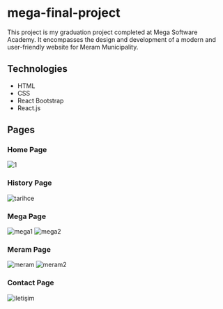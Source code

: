 # mega-final-project

This project is my graduation project completed at Mega Software Academy. It encompasses the design and development of a modern and user-friendly website for Meram Municipality.

## Technologies
- HTML
- CSS
- React Bootstrap
- React.js

## Pages
### Home Page
![1](https://github.com/Nurvural/mega-final-project/assets/56086739/26b62a36-00a1-4db4-bcd2-6c985db09557)
### History Page
![tarihce](https://github.com/Nurvural/mega-final-project/assets/56086739/95114b0e-2763-428b-a65d-caddf6c4f5d7)
### Mega Page
![mega1](https://github.com/Nurvural/mega-final-project/assets/56086739/9aca094e-97ae-4bdb-9e2a-e53ac7e0567e)
![mega2](https://github.com/Nurvural/mega-final-project/assets/56086739/718ee40b-3ab8-4988-acbe-f74bbb2f7e07)
### Meram Page
![meram](https://github.com/Nurvural/mega-final-project/assets/56086739/aabe13fd-2d1e-432a-bc7d-8117793561b8)
![meram2](https://github.com/Nurvural/mega-final-project/assets/56086739/6aa9b9e3-16d3-442a-b41f-957e6e75c95a)
### Contact Page
![iletişim](https://github.com/Nurvural/mega-final-project/assets/56086739/26ceca15-1ff9-4eab-a0ba-b90fe8500707)
